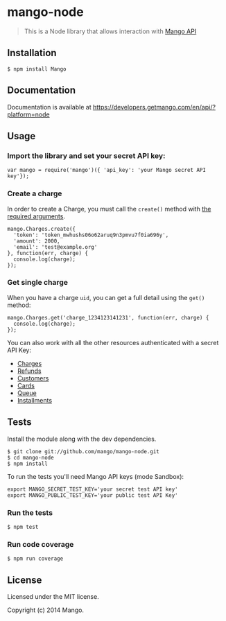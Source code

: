 # mango-node

> This is a Node library that allows interaction with [Mango API](https://developers.getmango.com/en/api/?platform=node)

## Installation

```
$ npm install Mango
```

## Documentation
Documentation is available at https://developers.getmango.com/en/api/?platform=node

## Usage

### Import the library and set your secret API key:
```
var mango = require('mango')({ 'api_key': 'your Mango secret API key'});
```

### Create a charge
In order to create a Charge, you must call the `create()` method with [the required arguments](https://developers.getmango.com/en/api/charges/?platform=node#arguments).

```
mango.Charges.create({
  'token': 'token_mwhushs06o62aruq9n3pmvu7f0ia696y',
  'amount': 2000,
  'email': 'test@example.org'
}, function(err, charge) {
  console.log(charge);
});
```

### Get single charge
When you have a charge `uid`, you can get a full detail using the `get()` method:
```
mango.Charges.get('charge_1234123141231', function(err, charge) {
  console.log(charge);
});
```

You can also work with all the other resources authenticated with a secret API Key:
- [Charges](https://developers.getmango.com/en/api/charges/?platform=node)
- [Refunds](https://developers.getmango.com/en/api/refunds/?platform=node)
- [Customers](https://developers.getmango.com/en/api/customers/?platform=node)
- [Cards](https://developers.getmango.com/en/api/cards/?platform=node)
- [Queue](https://developers.getmango.com/en/api/queue/?platform=node)
- [Installments](https://developers.getmango.com/en/api/installments/?platform=node)

## Tests

Install the module along with the dev dependencies.
```
$ git clone git://github.com/mango/mango-node.git
$ cd mango-node
$ npm install
```

To run the tests you'll need Mango API keys (mode Sandbox):
```
export MANGO_SECRET_TEST_KEY='your secret test API key'
export MANGO_PUBLIC_TEST_KEY='your public test API Key'
```

### Run the tests
```
$ npm test
```

### Run code coverage
```
$ npm run coverage
```

## License
Licensed under the MIT license.

Copyright (c) 2014 Mango.
